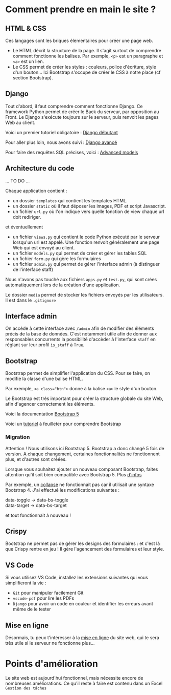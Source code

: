 # Comment prendre en main le site ?

## HTML & CSS

Ces langages sont les briques élementaires pour créer une page web.

- Le HTML décrit la structure de la page. Il s'agit surtout de comprendre comment fonctionne les balises. Par exemple, `<p>` est un paragraphe et `<a>` est un lien.
- Le CSS permet de créer les styles : couleurs, police d'écriture, style d'un bouton... Ici Bootstrap s'occupe de créer le CSS à notre place (cf section Bootstrap).

## Django 

Tout d'abord, il faut comprendre comment fonctionne Django. Ce framework Python permet de créer le Back du serveur, par opposition au Front. Le Django s'exécute toujours sur le serveur, puis renvoit les pages Web au client. 


Voici un premier tutoriel obligatoire : [Django débutant](https://openclassrooms.com/fr/courses/7172076-debutez-avec-le-framework-django)

Pour aller plus loin, nous avons suivi : [Django avancé](https://openclassrooms.com/fr/courses/7192426-allez-plus-loin-avec-le-framework-django)

Pour faire des requêtes SQL précises, voici : [Advanced models](https://masteringdjango.com/django-tutorials/mastering-django-advanced-models/)

## Architecture du code

... TO DO ...


Chaque application contient :

- un dossier `templates` qui contient les templates HTML.
- un dossier `static` où il faut déposer les images, PDF et script Javascript.
- un fichier `url.py` où l'on indique vers quelle fonction de view chaque url doit rediriger.

et éventuellement

- un fichier `views.py` qui contient le code Python exécuté par le serveur lorsqu'un url est appelé. Une fonction renvoit généralement une page Web qui est envoyé au client.
- un fichier `models.py` qui permet de créer et gérer les tables SQL
- un fichier `form.py` qui gère les formulaires
- un fichier `admin.py` qui permet de gérer l'interface admin (à distinguer de l'interface staff)

Nous n'avons pas touché aux fichiers `apps.py` et `test.py`, qui sont crées automatiquement lors de la création d'une application. 

Le dossier `media` permet de stocker les fichiers envoyés par les utilisateurs. Il est dans le ``.gitignore``

## Interface admin

On accède à cette interface avec `/admin` afin de modifier des éléments précis de la base de données. C'est notamment utile afin de donner aux responsables concurrents la possibilité d'accèder à l'interface `staff` en réglant sur leur profil `is_staff` à `True`.

## Bootstrap

Bootstrap permet de simplifier l'application du CSS. Pour se faire, on modifie la classe d'une balise HTML.

Par exemple, `<a class="btn">` donne à la balise `<a>` le style d'un bouton.

Le Bootstrap est très important pour créer la structure globale du site Web, afin d'agencer correctement les éléments. 

Voici la documentation [Bootstrap 5](https://getbootstrap.com/docs/5.3/getting-started/introduction/)

Voici un [tutoriel](https://openclassrooms.com/fr/courses/7542506-creez-des-sites-web-responsives-avec-bootstrap-5) à feuilleter pour comprendre Bootstrap

### Migration

Attention ! Nous utilisons ici Bootstrap 5. Bootstrap a donc changé 5 fois de version. A chaque changement, certaines fonctionnalités ne fonctionnent plus, et d'autres sont créées. 

Lorsque vous souhaitez ajouter un nouveau composant Bootstrap, faites attention qu'il soit bien compatible avec Bootstrap 5. Plus [d'infos](https://getbootstrap.com/docs/5.0/migration/)

Par exemple, un [collapse](https://getbootstrap.com/docs/4.0/components/collapse/) ne fonctionnait pas car il utilisait une syntaxe Bootstrap 4. J'ai effectué les modifications suivantes :  

data-toggle -> data-bs-toggle  
data-target -> data-bs-target  

et tout fonctionnait à nouveau !

## Crispy

Bootstrap ne permet pas de gérer les designs des formulaires : et c'est là que Crispy rentre en jeu !
Il gère l'agencement des formulaires et leur style.


## VS Code

Si vous utilisez VS Code, installez les extensions suivantes qui vous simplifieront la vie :

- ``Git`` pour manipuler facilement Git
- ``vscode-pdf`` pour lire les PDFs
- ``Django`` pour avoir un code en couleur et identifier les erreurs avant même de le tester

## Mise en ligne

Désormais, tu peux t'intéresser à la [mise en ligne](miseEnLigne/Deployement.md) du site web, qui te sera très utile si le serveur ne fonctionne plus...

# Points d'amélioration

Le site web est aujourd'hui fonctionnel, mais nécessite encore de nombreuses améliorations. Ce qu'il reste à faire est contenu dans un Excel `Gestion des tâches`